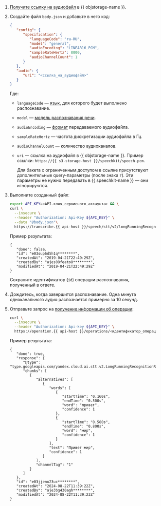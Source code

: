1. [Получите ссылку на аудиофайл](../../storage/operations/objects/link-for-download.md) в {{ objstorage-name }}.
1. Создайте файл `body.json` и добавьте в него код:

   ```json
   {
      "config": {
         "specification": {
            "languageCode": "ru-RU",
            "model": "general",
            "audioEncoding": "LINEAR16_PCM",
            "sampleRateHertz": 8000,
            "audioChannelCount": 1
         }
      },
      "audio": {
         "uri": "<ссылка_на_аудиофайл>"
      }
   }
   ```

   Где:

   * `languageCode` — [язык](../../speechkit/stt/models.md#languages), для которого будет выполнено распознавание.
   * `model` — [модель распознавания речи](../../speechkit/stt/models.md#tags).
   * `audioEncoding` — [формат](../../speechkit/formats.md) передаваемого аудиофайла.
   * `sampleRateHertz` — частота дискретизации аудиофайла в Гц.
   * `audioChannelCount` — количество аудиоканалов.
   * `uri` — ссылка на аудиофайл в {{ objstorage-name }}. Пример ссылки: `https://{{ s3-storage-host }}/speechkit/speech.pcm`.

      Для бакета с ограниченным доступом в ссылке присутствуют дополнительные query-параметры (после знака `?`). Эти параметры не нужно передавать в {{ speechkit-name }} — они игнорируются.

1. Выполните созданный файл:

   ```bash
   export API_KEY=<API-ключ_сервисного_аккаунта> && \
   curl \
     --insecure \
     --header "Authorization: Api-Key ${API_KEY}" \
     --data "@body.json"\
     https://transcribe.{{ api-host }}/speech/stt/v2/longRunningRecognize
   ```

   Пример результата:

   ```text
   {
      "done": false,
      "id": "e03sup6d5h1q********",
      "createdAt": "2019-04-21T22:49:29Z",
      "createdBy": "ajes08feato8********",
      "modifiedAt": "2019-04-21T22:49:29Z"
   }
   ```

   Сохраните идентификатор (`id`) операции распознавания, полученный в ответе.

1. Дождитесь, когда завершится распознавание. Одна минута одноканального аудио распознается примерно за 10 секунд.
1. Отправьте запрос на [получение информации об операции](../../api-design-guide/concepts/operation.md#monitoring):

   ```bash
   curl \
     --insecure \
     --header "Authorization: Api-key ${API_KEY}" \
     https://operation.{{ api-host }}/operations/<идентификатор_операции_распознавания>
   ```

   Пример результата:

   ```text
   {
      "done": true,
      "response": {
         "@type": "type.googleapis.com/yandex.cloud.ai.stt.v2.LongRunningRecognitionResponse",
         "chunks": [
            {
               "alternatives": [
                  {
                     "words": [
                        {
                           "startTime": "0.160s",
                           "endTime": "0.500s",
                           "word": "привет",
                           "confidence": 1
                        },
                        {
                           "startTime": "0.580s",
                           "endTime": "0.800s",
                           "word": "мир",
                           "confidence": 1
                        }
                     ],
                     "text": "Привет мир",
                     "confidence": 1
                  }
               ],
               "channelTag": "1"
            }
         ]
      },
      "id": "e03jjenu23uc********",
      "createdAt": "2024-08-22T11:39:22Z",
      "createdBy": "aje3bg430agh********",
      "modifiedAt": "2024-08-22T11:39:23Z"
   }
   ```
